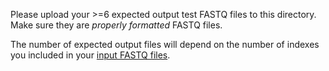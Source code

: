 Please upload your >=6 expected output test FASTQ files to this directory. Make sure they are *properly formatted* FASTQ files.

The number of expected output files will depend on the number of indexes you included in your [input FASTQ files](../TEST-input_FASTQ/).
